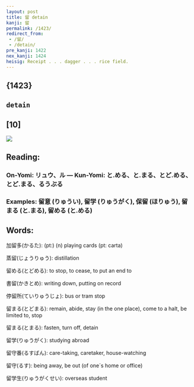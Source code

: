 ```yaml
---
layout: post
title: 留 detain
kanji: 留
permalink: /1423/
redirect_from:
 - /留/
 - /detain/
pre_kanji: 1422
nex_kanji: 1424
heisig: Receipt . . . dagger . . . rice field.
---
```


## {1423}

## `detain`

## [10]

<div class="stroke"><img src="E79599.png" /></div>

## Reading:

### On-Yomi: リュウ、ル &mdash; Kun-Yomi: と.める、と.まる、とど.める、とど.まる、るうぶる

### Examples: 留意 (りゅうい), 留学 (りゅうがく), 保留 (ほりゅう), 留まる (と.まる), 留める (と.める)

## Words:

加留多(かるた): (pt:) (n) playing cards (pt: carta)

蒸留(じょうりゅう): distillation

留める(とどめる): to stop, to cease, to put an end to

書留(かきとめ): writing down, putting on record

停留所(ていりゅうじょ): bus or tram stop

留まる(とどまる): remain, abide, stay (in the one place), come to a halt, be limited to, stop

留まる(とまる): fasten, turn off, detain

留学(りゅうがく): studying abroad

留守番(るすばん): care-taking, caretaker, house-watching

留守(るす): being away, be out (of one´s home or office)

留学生(りゅうがくせい): overseas student
